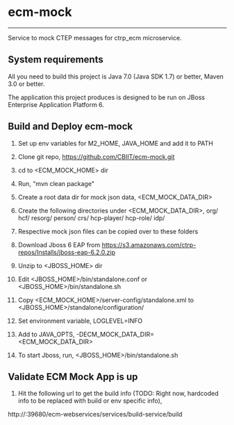 # ecm-mock
--------------------------------------
Service to mock CTEP messages for ctrp_ecm microservice.

System requirements
-------------------

All you need to build this project is Java 7.0 (Java SDK 1.7) or better, Maven 3.0 or better.

The application this project produces is designed to be run on JBoss Enterprise Application Platform 6. 

Build and Deploy ecm-mock
-------------------------

1. Set up env variables for M2_HOME, JAVA_HOME and add it to PATH
2. Clone git repo, https://github.com/CBIIT/ecm-mock.git
3. cd to <ECM_MOCK_HOME> dir
4. Run, "mvn clean package"
5. Create a root data dir for mock json data, <ECM_MOCK_DATA_DIR>
6. Create the following directories under <ECM_MOCK_DATA_DIR>,
	org/
	hcf/
	resorg/
	person/
	crs/
	hcp-player/
	hcp-role/
	idp/

7. Respective mock json files can be copied over to these folders	
8. Download Jboss 6 EAP from https://s3.amazonaws.com/ctrp-repos/Installs/jboss-eap-6.2.0.zip
9. Unzip to <JBOSS_HOME> dir
10. Edit <JBOSS_HOME>/bin/standalone.conf or <JBOSS_HOME>/bin/standalone.sh
11. Copy <ECM_MOCK_HOME>/server-config/standalone.xml to <JBOSS_HOME>/standalone/configuration/
12. Set environment variable, LOGLEVEL=INFO
13. Add to JAVA_OPTS, -DECM_MOCK_DATA_DIR=<ECM_MOCK_DATA_DIR>
14. To start Jboss, run, 
<JBOSS_HOME>/bin/standalone.sh

Validate ECM Mock App is up
---------------------------

1. Hit the following url to get the build info (TODO: Right now, hardcoded info to be replaced with build or env specific info),

http://<server-host-name>:39680/ecm-webservices/services/build-service/build
